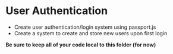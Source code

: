 # User Authentication

* Create user authentication/login system using passport.js
* Create a system to create and store new users upon first login

**Be sure to keep all of your code local to this folder (for now)**
